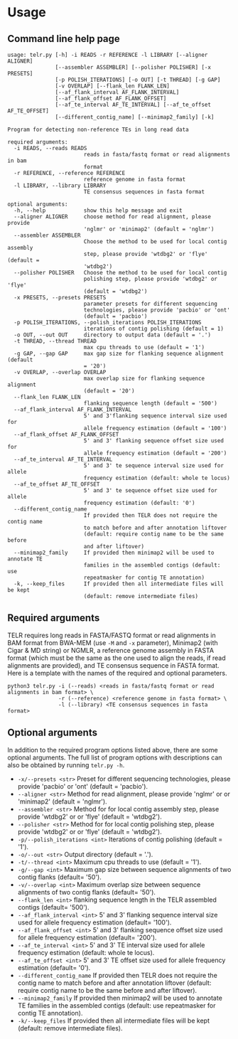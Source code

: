 # Usage

## Command line help page
```
usage: telr.py [-h] -i READS -r REFERENCE -l LIBRARY [--aligner ALIGNER]
               [--assembler ASSEMBLER] [--polisher POLISHER] [-x PRESETS]
               [-p POLISH_ITERATIONS] [-o OUT] [-t THREAD] [-g GAP]
               [-v OVERLAP] [--flank_len FLANK_LEN]
               [--af_flank_interval AF_FLANK_INTERVAL]
               [--af_flank_offset AF_FLANK_OFFSET]
               [--af_te_interval AF_TE_INTERVAL] [--af_te_offset AF_TE_OFFSET]
               [--different_contig_name] [--minimap2_family] [-k]

Program for detecting non-reference TEs in long read data

required arguments:
  -i READS, --reads READS
                        reads in fasta/fastq format or read alignments in bam
                        format
  -r REFERENCE, --reference REFERENCE
                        reference genome in fasta format
  -l LIBRARY, --library LIBRARY
                        TE consensus sequences in fasta format

optional arguments:
  -h, --help            show this help message and exit
  --aligner ALIGNER     choose method for read alignment, please provide
                        'nglmr' or 'minimap2' (default = 'nglmr')
  --assembler ASSEMBLER
                        Choose the method to be used for local contig assembly
                        step, please provide 'wtdbg2' or 'flye' (default =
                        'wtdbg2')
  --polisher POLISHER   Choose the method to be used for local contig
                        polishing step, please provide 'wtdbg2' or 'flye'
                        (default = 'wtdbg2')
  -x PRESETS, --presets PRESETS
                        parameter presets for different sequencing
                        technologies, please provide 'pacbio' or 'ont'
                        (default = 'pacbio')
  -p POLISH_ITERATIONS, --polish_iterations POLISH_ITERATIONS
                        iterations of contig polishing (default = 1)
  -o OUT, --out OUT     directory to output data (default = '.')
  -t THREAD, --thread THREAD
                        max cpu threads to use (default = '1')
  -g GAP, --gap GAP     max gap size for flanking sequence alignment (default
                        = '20')
  -v OVERLAP, --overlap OVERLAP
                        max overlap size for flanking sequence alignment
                        (default = '20')
  --flank_len FLANK_LEN
                        flanking sequence length (default = '500')
  --af_flank_interval AF_FLANK_INTERVAL
                        5' and 3'flanking sequence interval size used for
                        allele frequency estimation (default = '100')
  --af_flank_offset AF_FLANK_OFFSET
                        5' and 3' flanking sequence offset size used for
                        allele frequency estimation (default = '200')
  --af_te_interval AF_TE_INTERVAL
                        5' and 3' te sequence interval size used for allele
                        frequency estimation (default: whole te locus)
  --af_te_offset AF_TE_OFFSET
                        5' and 3' te sequence offset size used for allele
                        frequency estimation (default: '0')
  --different_contig_name
                        If provided then TELR does not require the contig name
                        to match before and after annotation liftover
                        (default: require contig name to be the same before
                        and after liftover)
  --minimap2_family     If provided then minimap2 will be used to annotate TE
                        families in the assembled contigs (default: use
                        repeatmasker for contig TE annotation)
  -k, --keep_files      If provided then all intermediate files will be kept
                        (default: remove intermediate files)
```

## Required arguments
TELR requires long reads in FASTA/FASTQ format or read alignments in BAM format from BWA-MEM (use `-M` and `-x` parameter), Minimap2 (with Cigar & MD string) or NGMLR, a reference genome assembly in FASTA format (which must be the same as the one used to align the reads, if read alignments are provided), and TE consensus sequence in FASTA format. Here is a template with the names of the required and optional parameters.
```
python3 telr.py -i (--reads) <reads in fasta/fastq format or read alignments in bam format> \
                -r (--reference) <reference genome in fasta format> \
                -l (--library) <TE consensus sequences in fasta format>
```

## Optional arguments
In addition to the required program options listed above, there are some optional arguments. The full list of program options with descriptions can also be obtained by running `telr.py -h`.
- `-x/--presets <str>` Preset for different sequencing technologies, please provide 'pacbio' or 'ont' (default = 'pacbio').
- `--aligner <str>` Method for read alignment, please provide 'nglmr' or or 'minimap2' (default = 'nglmr').
- `--assembler <str>` Method for for local contig assembly step, please provide 'wtdbg2' or or 'flye' (default = 'wtdbg2').
- `--polisher <str>` Method for for local contig polishing step, please provide 'wtdbg2' or or 'flye' (default = 'wtdbg2').
- `-p/--polish_iterations <int>` Iterations of contig polishing (default = '1').
- `-o/--out <str>` Output directory (default = '.').
- `-t/--thread <int>` Maximum cpu threads to use (default = '1').
- `-g/--gap <int>` Maximum gap size between sequence alignments of two contig flanks (default= '50').
- `-v/--overlap <int>` Maximum overlap size between sequence alignments of two contig flanks (default= '50').
- `--flank_len <int>` flanking sequence length in the TELR assembled contigs (default= '500').
- `--af_flank_interval <int>` 5' and 3' flanking sequence interval size used for allele frequency estimation (default= '100').
- `--af_flank_offset <int>` 5' and 3' flanking sequence offset size used for allele frequency estimation (default= '200').
- `--af_te_interval <int>` 5' and 3' TE interval size used for allele frequency estimation (default: whole te locus).
- `--af_te_offset <int>` 5' and 3' TE offset size used for allele frequency estimation (default= '0').
- `--different_contig_name` If provided then TELR does not require the contig name to match before and after annotation liftover (default: require contig name to be the same before and after liftover).
- `--minimap2_family` If provided then minimap2 will be used to annotate TE families in the assembled contigs (default: use repeatmasker for contig TE annotation).
- `-k/--keep_files` If provided then all intermediate files will be kept (default: remove intermediate files).
